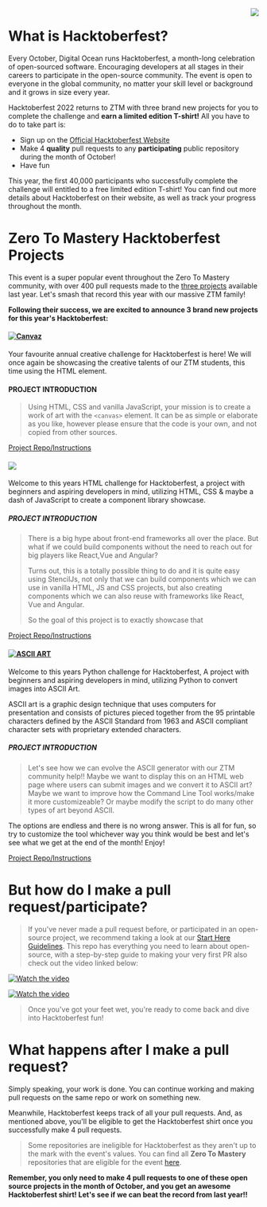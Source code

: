 <img src="https://pbs.twimg.com/profile_banners/1040669393255055360/1662652901/1500x500" align="right" />

# What is Hacktoberfest?

Every October, Digital Ocean runs Hacktoberfest, a month-long celebration of open-sourced software. Encouraging developers at all stages in their careers to participate in the open-source community. The event is open to everyone in the global community, no matter your skill level or background and it grows in size every year.

Hacktoberfest 2022 returns to ZTM with three brand new projects for you to complete the challenge and **earn a limited edition T-shirt!** All you have to do to take part is:

- Sign up on the [Official Hacktoberfest Website](https://hacktoberfest.com/auth/)
- Make 4 **quality** pull requests to any **participating** public repository during the month of October!
- Have fun

This year, the first 40,000 participants who successfully complete the challenge will entitled to a free limited edition T-shirt!
You can find out more details about Hacktoberfest on their website, as well as track your progress throughout the month.

# Zero To Mastery Hacktoberfest Projects

This event is a super popular event throughout the Zero To Mastery community, with over 400 pull requests made to the [three projects](https://github.com/zero-to-mastery/coding_challenge-42) available last year. Let's smash that record this year with our massive ZTM family!

**Following their success, we are excited to announce 3 brand new projects for this year's Hacktoberfest:**

#### [![Canvaz](https://img.shields.io/badge/CREATIVE%20CSS%20PROJECT-Canvaz-4E3188?style=for-the-badge&logo=CSS3)](https://github.com/zero-to-mastery/Canvaz)

Your favourite annual creative challenge for Hacktoberfest is here! We will once again be showcasing the creative talents of our ZTM students, this time using the HTML <canvas> element.

#### PROJECT INTRODUCTION

> Using HTML, CSS and vanilla JavaScript, your mission is to create a work of art with the `<canvas>` element. It can be as simple or elaborate as you like, however please ensure that the code is your own, and not copied from other sources.

[Project Repo/Instructions](https://github.com/zero-to-mastery/canvaz)

#### [![](https://img.shields.io/badge/Html%20%26%20Javascript%20%26%20CSS%20PROJECT%20Powered%20by%20StencilJS-WebBlocks-00adb5?style=for-the-badge&logo=JavaScript)](https://github.com/zero-to-mastery/WebBlocks)

Welcome to this years HTML challenge for Hacktoberfest, a project with beginners and aspiring developers in mind, utilizing HTML, CSS & maybe a dash of JavaScript to create a component library showcase.

##### PROJECT INTRODUCTION

> There is a big hype about front-end frameworks all over the place. But what if we could build components without the need to reach out for big players like React,Vue and Angular?
>
> Turns out, this is a totally possible thing to do and it is quite easy using StencilJs, not only that we can build components which we can use in vanilla HTML, JS and CSS projects, but also creating components which we can also reuse with frameworks like React, Vue and Angular.
>
> So the goal of this project is to exactly showcase that

[Project Repo/Instructions](https://github.com/zero-to-mastery/WebBlocks)

#### [![ASCII ART](https://img.shields.io/badge/PYTHON%20PROJECT-ASCII%20ART-blue?style=for-the-badge&logo=Python)](https://github.com/zero-to-mastery/ascii-art-2021)

Welcome to this years Python challenge for Hacktoberfest, A project with beginners and aspiring developers in mind, utilizing Python to convert images into ASCII Art.

ASCII art is a graphic design technique that uses computers for presentation and consists of pictures pieced together from the 95 printable characters defined by the ASCII Standard from 1963 and ASCII compliant character sets with proprietary extended characters.

##### PROJECT INTRODUCTION

> Let's see how we can evolve the ASCII generator with our ZTM community help!! Maybe we want to display this on an HTML web page where users can submit images and we convert it to ASCII art? Maybe we want to improve how the Command Line Tool works/make it more customizeable? Or maybe modify the script to do many other types of art beyond ASCII.

The options are endless and there is no wrong answer. This is all for fun, so try to customize the tool whichever way you think would be best and let's see what we get at the end of the month! Enjoy!

[Project Repo/Instructions](https://github.com/zero-to-mastery/ascii-art-2021)

# But how do I make a pull request/participate?

> If you've never made a pull request before, or participated in an open-source project, we recommend taking a look at our [Start Here Guidelines](https://github.com/zero-to-mastery/start-here-guidelines). This repo has everything you need to learn about open-source, with a step-by-step guide to making your very first PR also check out the video linked below:

[![Watch the video](https://i.ytimg.com/vi/uQLNFRviB6Q/maxresdefault.jpg)](https://www.youtube.com/watch?v=uQLNFRviB6Q)

[![Watch the video](https://cdn.discordapp.com/attachments/1005897389351116920/1024412847897333881/Open_Source.png)](https://www.youtube.com/watch?v=uQLNFRviB6Q)


> Once you've got your feet wet, you're ready to come back and dive into Hacktoberfest fun!

# What happens after I make a pull request?

Simply speaking, your work is done. You can continue working and making pull requests on the same repo or work on something new.

Meanwhile, Hacktoberfest keeps track of all your pull requests. And, as mentioned above, you'll be eligible to get the Hacktoberfest shirt once you successfully make 4 pull requests.

> Some repositories are ineligible for Hacktoberfest as they aren't up to the mark with the event's values. You can find all **Zero To Mastery** repositories that are eligible for the event [here](https://github.com/search?q=topic%3Ahacktoberfest+org%3Azero-to-mastery+fork%3Atrue).

**Remember, you only need to make 4 pull requests to one of these open source projects in the month of October, and you get an awesome Hacktoberfest shirt! Let's see if we can beat the record from last year!!**
